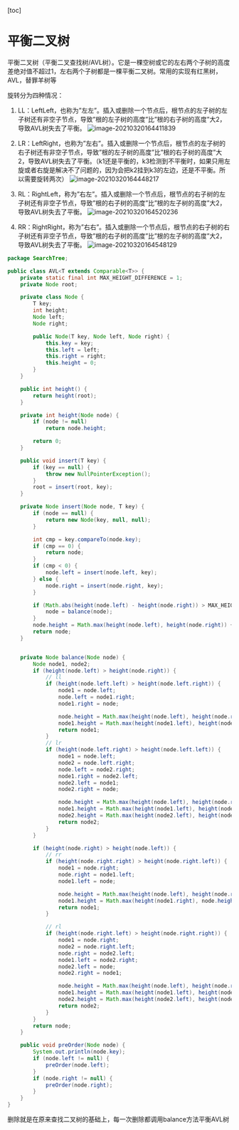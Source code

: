 [toc]

# 平衡二叉树

平衡二叉树（平衡二叉查找树/AVL树）。它是一棵空树或它的左右两个子树的高度差绝对值不超过1，左右两个子树都是一棵平衡二叉树。常用的实现有红黑树，AVL，替罪羊树等

旋转分为四种情况：

1.  LL：LeftLeft，也称为”左左”。插入或删除一个节点后，根节点的左子树的左子树还有非空子节点，导致”根的左子树的高度”比”根的右子树的高度”大2，导致AVL树失去了平衡。
    ![image-20210320164411839](E:\project\Blog\Notes\Algorithms\src\ll.png)

2.  LR：LeftRight，也称为”左右”。插入或删除一个节点后，根节点的左子树的右子树还有非空子节点，导致”根的左子树的高度”比”根的右子树的高度”大2，导致AVL树失去了平衡。（k1还是平衡的，k3检测到不平衡时，如果只用左旋或者右旋是解决不了问题的，因为会把k2挂到k3的左边，还是不平衡。所以需要旋转两次）
    ![image-20210320164448217](E:\project\Blog\Notes\Algorithms\src\lr.png)

3.  RL：RightLeft，称为”右左”。插入或删除一个节点后，根节点的右子树的左子树还有非空子节点，导致”根的右子树的高度”比”根的左子树的高度”大2，导致AVL树失去了平衡。
    ![image-20210320164520236](E:\project\Blog\Notes\Algorithms\src\rl.png)

4.  RR：RightRight，称为”右右”。插入或删除一个节点后，根节点的右子树的右子树还有非空子节点，导致”根的右子树的高度”比”根的左子树的高度”大2，导致AVL树失去了平衡。
    ![image-20210320164548129](E:\project\Blog\Notes\Algorithms\src\rr.png)

```java
package SearchTree;

public class AVL<T extends Comparable<T>> {
    private static final int MAX_HEIGHT_DIFFERENCE = 1;
    private Node root;

    private class Node {
        T key;
        int height;
        Node left;
        Node right;

        public Node(T key, Node left, Node right) {
            this.key = key;
            this.left = left;
            this.right = right;
            this.height = 0;
        }
    }

    public int height() {
        return height(root);
    }

    private int height(Node node) {
        if (node != null)
            return node.height;

        return 0;
    }

    public void insert(T key) {
        if (key == null) {
            throw new NullPointerException();
        }
        root = insert(root, key);
    }

    private Node insert(Node node, T key) {
        if (node == null) {
            return new Node(key, null, null);
        }

        int cmp = key.compareTo(node.key);
        if (cmp == 0) {
            return node;
        }
        if (cmp < 0) {
            node.left = insert(node.left, key);
        } else {
            node.right = insert(node.right, key);
        }

        if (Math.abs(height(node.left) - height(node.right)) > MAX_HEIGHT_DIFFERENCE) {
            node = balance(node);
        }
        node.height = Math.max(height(node.left), height(node.right)) + 1;
        return node;
    }


    private Node balance(Node node) {
        Node node1, node2;
        if (height(node.left) > height(node.right)) {
            // ll
            if (height(node.left.left) > height(node.left.right)) {
                node1 = node.left;
                node.left = node1.right;
                node1.right = node;

                node.height = Math.max(height(node.left), height(node.right)) + 1;
                node1.height = Math.max(height(node1.left), height(node1.right)) + 1;
                return node1;
            }
            // lr
            if (height(node.left.right) > height(node.left.left)) {
                node1 = node.left;
                node2 = node.left.right;
                node.left = node2.right;
                node1.right = node2.left;
                node2.left = node1;
                node2.right = node;

                node.height = Math.max(height(node.left), height(node.right)) + 1;
                node1.height = Math.max(height(node1.left), height(node1.right)) + 1;
                node2.height = Math.max(height(node2.left), height(node2.right)) + 1;
                return node2;
            }
        }

        if (height(node.right) > height(node.left)) {
            // rr
            if (height(node.right.right) > height(node.right.left)) {
                node1 = node.right;
                node.right = node1.left;
                node1.left = node;

                node.height = Math.max(height(node.left), height(node.right)) + 1;
                node1.height = Math.max(height(node1.right), node.height) + 1;
                return node1;
            }

            // rl
            if (height(node.right.left) > height(node.right.right)) {
                node1 = node.right;
                node2 = node.right.left;
                node.right = node2.left;
                node1.left = node2.right;
                node2.left = node;
                node2.right = node1;

                node.height = Math.max(height(node.left), height(node.right)) + 1;
                node1.height = Math.max(height(node1.left), height(node1.right)) + 1;
                node2.height = Math.max(height(node2.left), height(node2.right)) + 1;
                return node2;
            }
        }
        return node;
    }

    public void preOrder(Node node) {
        System.out.println(node.key);
        if (node.left != null) {
            preOrder(node.left);
        }
        if (node.right != null) {
            preOrder(node.right);
        }
    }
}

```

删除就是在原来查找二叉树的基础上，每一次删除都调用balance方法平衡AVL树